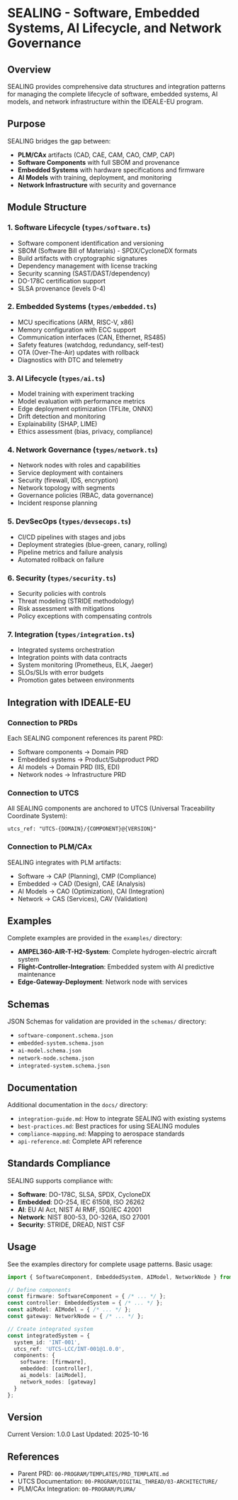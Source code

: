 # SEALING - Software, Embedded Systems, AI Lifecycle, and Network Governance

## Overview

SEALING provides comprehensive data structures and integration patterns for managing the complete lifecycle of software, embedded systems, AI models, and network infrastructure within the IDEALE-EU program.

## Purpose

SEALING bridges the gap between:
- **PLM/CAx** artifacts (CAD, CAE, CAM, CAO, CMP, CAP)
- **Software Components** with full SBOM and provenance
- **Embedded Systems** with hardware specifications and firmware
- **AI Models** with training, deployment, and monitoring
- **Network Infrastructure** with security and governance

## Module Structure

### 1. Software Lifecycle (`types/software.ts`)
- Software component identification and versioning
- SBOM (Software Bill of Materials) - SPDX/CycloneDX formats
- Build artifacts with cryptographic signatures
- Dependency management with license tracking
- Security scanning (SAST/DAST/dependency)
- DO-178C certification support
- SLSA provenance (levels 0-4)

### 2. Embedded Systems (`types/embedded.ts`)
- MCU specifications (ARM, RISC-V, x86)
- Memory configuration with ECC support
- Communication interfaces (CAN, Ethernet, RS485)
- Safety features (watchdog, redundancy, self-test)
- OTA (Over-The-Air) updates with rollback
- Diagnostics with DTC and telemetry

### 3. AI Lifecycle (`types/ai.ts`)
- Model training with experiment tracking
- Model evaluation with performance metrics
- Edge deployment optimization (TFLite, ONNX)
- Drift detection and monitoring
- Explainability (SHAP, LIME)
- Ethics assessment (bias, privacy, compliance)

### 4. Network Governance (`types/network.ts`)
- Network nodes with roles and capabilities
- Service deployment with containers
- Security (firewall, IDS, encryption)
- Network topology with segments
- Governance policies (RBAC, data governance)
- Incident response planning

### 5. DevSecOps (`types/devsecops.ts`)
- CI/CD pipelines with stages and jobs
- Deployment strategies (blue-green, canary, rolling)
- Pipeline metrics and failure analysis
- Automated rollback on failure

### 6. Security (`types/security.ts`)
- Security policies with controls
- Threat modeling (STRIDE methodology)
- Risk assessment with mitigations
- Policy exceptions with compensating controls

### 7. Integration (`types/integration.ts`)
- Integrated systems orchestration
- Integration points with data contracts
- System monitoring (Prometheus, ELK, Jaeger)
- SLOs/SLIs with error budgets
- Promotion gates between environments

## Integration with IDEALE-EU

### Connection to PRDs
Each SEALING component references its parent PRD:
- Software components → Domain PRD
- Embedded systems → Product/Subproduct PRD
- AI models → Domain PRD (IIS, EDI)
- Network nodes → Infrastructure PRD

### Connection to UTCS
All SEALING components are anchored to UTCS (Universal Traceability Coordinate System):
```
utcs_ref: "UTCS-{DOMAIN}/{COMPONENT}@{VERSION}"
```

### Connection to PLM/CAx
SEALING integrates with PLM artifacts:
- Software → CAP (Planning), CMP (Compliance)
- Embedded → CAD (Design), CAE (Analysis)
- AI Models → CAO (Optimization), CAI (Integration)
- Network → CAS (Services), CAV (Validation)

## Examples

Complete examples are provided in the `examples/` directory:
- **AMPEL360-AIR-T-H2-System**: Complete hydrogen-electric aircraft system
- **Flight-Controller-Integration**: Embedded system with AI predictive maintenance
- **Edge-Gateway-Deployment**: Network node with services

## Schemas

JSON Schemas for validation are provided in the `schemas/` directory:
- `software-component.schema.json`
- `embedded-system.schema.json`
- `ai-model.schema.json`
- `network-node.schema.json`
- `integrated-system.schema.json`

## Documentation

Additional documentation in the `docs/` directory:
- `integration-guide.md`: How to integrate SEALING with existing systems
- `best-practices.md`: Best practices for using SEALING modules
- `compliance-mapping.md`: Mapping to aerospace standards
- `api-reference.md`: Complete API reference

## Standards Compliance

SEALING supports compliance with:
- **Software**: DO-178C, SLSA, SPDX, CycloneDX
- **Embedded**: DO-254, IEC 61508, ISO 26262
- **AI**: EU AI Act, NIST AI RMF, ISO/IEC 42001
- **Network**: NIST 800-53, DO-326A, ISO 27001
- **Security**: STRIDE, DREAD, NIST CSF

## Usage

See the examples directory for complete usage patterns. Basic usage:

```typescript
import { SoftwareComponent, EmbeddedSystem, AIModel, NetworkNode } from './types';

// Define components
const firmware: SoftwareComponent = { /* ... */ };
const controller: EmbeddedSystem = { /* ... */ };
const aiModel: AIModel = { /* ... */ };
const gateway: NetworkNode = { /* ... */ };

// Create integrated system
const integratedSystem = {
  system_id: 'INT-001',
  utcs_ref: 'UTCS-LCC/INT-001@1.0.0',
  components: {
    software: [firmware],
    embedded: [controller],
    ai_models: [aiModel],
    network_nodes: [gateway]
  }
};
```

## Version

Current Version: 1.0.0
Last Updated: 2025-10-16

## References

- Parent PRD: `00-PROGRAM/TEMPLATES/PRD_TEMPLATE.md`
- UTCS Documentation: `00-PROGRAM/DIGITAL_THREAD/03-ARCHITECTURE/`
- PLM/CAx Integration: `00-PROGRAM/PLUMA/`
